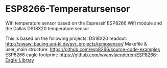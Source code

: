 # ESP8266-Temperatursensor
Wifi temperature sensor based on the Espressif ESP8266 Wifi module and the Dallas DS18X20 temperature sensor

This is based on the following projects:
DS18X20 readout: http://siwawi.bauing.uni-kl.de/avr_projects/tempsensor/
Makefile & user_main structure: https://github.com/esp8266/source-code-examples
ESP8266 eagle footprint: https://github.com/wvanvlaenderen/ESP8266-Eagle_Library
